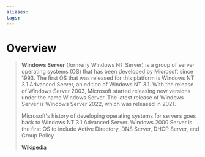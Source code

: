 ```yaml
---
aliases: 
tags:
---
```

# Overview

> **Windows Server** (formerly Windows NT Server) is a group of server operating systems (OS) that has been developed by Microsoft  since 1993. The first OS that was released for this platform is Windows NT 3.1 Advanced Server, an edition of Windows NT 3.1. With the release of Windows Server 2003, Microsoft started releasing new versions under the name Windows Server. The latest release of Windows Server is Windows Server 2022, which was released in 2021.
>
> Microsoft's history of developing operating systems for servers goes back to Windows NT 3.1 Advanced Server. Windows 2000 Server is the first OS to include Active Directory, DNS Server, DHCP Server, and Group Policy.
>
> [Wikipedia](https://en.wikipedia.org/wiki/Windows%20Server)
